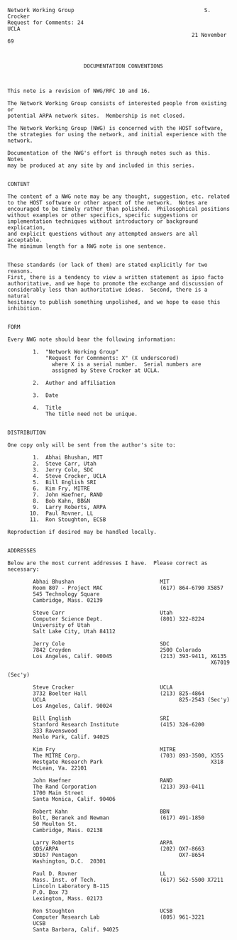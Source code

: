     Network Working Group                                         S. Crocker
    Request for Comments: 24                                            UCLA
                                                              21 November 69



                            DOCUMENTATION CONVENTIONS



    This note is a revision of NWG/RFC 10 and 16.

    The Network Working Group consists of interested people from existing or
    potential ARPA network sites.  Membership is not closed.

    The Network Working Group (NWG) is concerned with the HOST software,
    the strategies for using the network, and initial experience with the
    network.

    Documentation of the NWG's effort is through notes such as this.  Notes
    may be produced at any site by and included in this series.


    CONTENT

    The content of a NWG note may be any thought, suggestion, etc. related
    to the HOST software or other aspect of the network.  Notes are
    encouraged to be timely rather than polished.  Philosophical positions
    without examples or other specifics, specific suggestions or
    implementation techniques without introductory or background explication,
    and explicit questions without any attempted answers are all acceptable.
    The minimum length for a NWG note is one sentence.


    These standards (or lack of them) are stated explicitly for two reasons.
    First, there is a tendency to view a written statement as ipso facto
    authoritative, and we hope to promote the exchange and discussion of
    considerably less than authoritative ideas.  Second, there is a natural
    hesitancy to publish something unpolished, and we hope to ease this
    inhibition.


    FORM

    Every NWG note should bear the following information:

            1.  "Network Working Group"
                "Request for Comnments: X" (X underscored)
                  where X is a serial number.  Serial numbers are
                  assigned by Steve Crocker at UCLA.

            2.  Author and affiliation

            3.  Date

            4.  Title
                The title need not be unique.


    DISTRIBUTION

    One copy only will be sent from the author's site to:

            1.  Abhai Bhushan, MIT
            2.  Steve Carr, Utah
            3.  Jerry Cole, SDC
            4.  Steve Crocker, UCLA
            5.  Bill English SRI
            6.  Kim Fry, MITRE
            7.  John Haefner, RAND
            8.  Bob Kahn, BB&N
            9.  Larry Roberts, ARPA
           10.  Paul Rovner, LL
           11.  Ron Stoughton, ECSB

    Reproduction if desired may be handled locally.


    ADDRESSES

    Below are the most current addresses I have.  Please correct as necessary:

            Abhai Bhushan                           MIT
            Room 807 - Project MAC                  (617) 864-6790 X5857
            545 Technology Square
            Cambridge, Mass. 02139

            Steve Carr                              Utah
            Computer Science Dept.                  (801) 322-8224
            University of Utah
            Salt Lake City, Utah 84112

            Jerry Cole                              SDC
            7842 Croyden                            2500 Colorado
            Los Angeles, Calif. 90045               (213) 393-9411, X6135
                                                                    X67019
                                                                     (Sec'y)

            Steve Crocker                           UCLA
            3732 Boelter Hall                       (213) 825-4864
            UCLA                                          825-2543 (Sec'y)
            Los Angeles, Calif. 90024

            Bill English                            SRI
            Stanford Research Institute             (415) 326-6200
            333 Ravenswood
            Menlo Park, Calif. 94025

            Kim Fry                                 MITRE
            The MITRE Corp.                         (703) 893-3500, X355
            Westgate Research Park                                  X318
            McLean, Va. 22101

            John Haefner                            RAND
            The Rand Corporation                    (213) 393-0411
            1700 Main Street
            Santa Monica, Calif. 90406

            Robert Kahn                             BBN
            Bolt, Beranek and Newman                (617) 491-1850
            50 Moulton St.
            Cambridge, Mass. 02138

            Larry Roberts                           ARPA
            ODS/ARPA                                (202) OX7-8663
            3D167 Pentagon                                OX7-8654
            Washington, D.C.  20301

            Paul D. Rovner                          LL
            Mass. Inst. of Tech.                    (617) 562-5500 X7211
            Lincoln Laboratory B-115
            P.O. Box 73
            Lexington, Mass. 02173

            Ron Stoughton                           UCSB
            Computer Research Lab                   (805) 961-3221
            UCSB
            Santa Barbara, Calif. 94025
